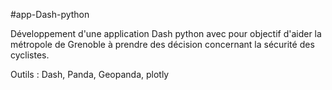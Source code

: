 #app-Dash-python

Développement d'une application Dash python avec pour objectif d'aider la métropole de Grenoble à prendre des décision concernant la sécurité des cyclistes. 

Outils : Dash, Panda, Geopanda, plotly
